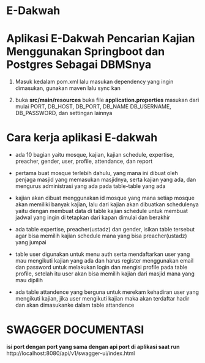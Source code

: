 # E-Dakwah
<h1> Aplikasi E-Dakwah Pencarian Kajian Menggunakan Springboot dan Postgres Sebagai DBMSnya </h1>

<ol>
  <li><p> Masuk kedalam pom.xml lalu masukan dependency yang ingin dimasukan, gunakan maven lalu sync kan </p></li>
  <li><p> buka <strong>src/main/resources</strong> buka file <strong>application.properties</strong> masukan dari mulai PORT, DB_HOST, DB_PORT, DB_NAME
  DB_USERNAME, DB_PASSWORD, dan settingan lainnya<p></li>
</ol>

# Cara kerja aplikasi E-dakwah
<ul>
  <li>
    <p> ada 10 bagian yaitu mosque, kajian, kajian schedule, expertise, preacher, gender, user, profile, attendance, dan report </p>
  </li>
  
  <li>
    <p> pertama buat mosque terlebih dahulu, yang mana ini dibuat oleh penjaga masjid yang memasukan masjidnya, serta kajian yang ada, dan mengurus
    administrasi yang ada pada table-table yang ada</p>
  </li>
  
  <li>
    <p> kajian akan dibuat menggunakan id mosque yang mana setiap mosque akan memiliki banyak kajian, lalu dari kajian akan dibuatkan schedulenya 
    yaitu dengan membuat data di table kajian schedule untuk membuat jadwal yang ingin di tetapkan dari kapan dimulai dan berakhir </p>
   </li>
  
  <li>
    <p> ada table expertise, preacher(ustadz) dan gender, isikan table tersebut agar bisa memilih kajian schedule mana yang bisa preacher(ustadz) yang jumpai </p>
   </li>
   
   <li>
      <p>
         table user digunakan untuk menu auth serta mendaftarkan user yang mau mengikuti kajian yang ada
         dan harus register menggunakan email dan password untuk melakukan login dan mengisi profile pada table profile,
         setelah itu user akan bisa memilih kajian dari masjid mana yang mau dipilih
      </p>
   </li>
  
   <li>
    <p>ada table attandence yang berguna untuk merekam kehadiran user yang mengikuti kajian, jika user mengikuti kajian maka akan terdaftar hadir dan akan dimasukanke dalam table attandence</p>
   </li>
 </ul>
 
 # SWAGGER DOCUMENTASI
 <strong>isi port dengan port yang sama dengan api port di aplikasi saat run</strong>
 http://localhost:8080/api/v1/swagger-ui/index.html
 
 

